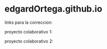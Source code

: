 # edgardOrtega.github.io

links para la correccion:

proyecto colaborativo 1: 

proyecto colaborativo 2: